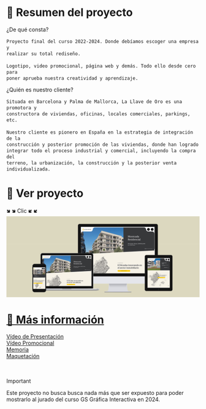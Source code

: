 # 📌 **Resumen del proyecto**
¿De qué consta?

    Proyecto final del curso 2022-2024. Donde debíamos escoger una empresa y 
    realizar su total rediseño.
    
    Logotipo, video promocional, página web y demás. Todo ello desde cero para 
    poner aprueba nuestra creatividad y aprendizaje.

¿Quién es nuestro cliente?

    Situada en Barcelona y Palma de Mallorca, La Llave de Oro es una promotora y 
    constructora de viviendas, oficinas, locales comerciales, parkings, etc. 
    
    Nuestro cliente es pionero en España en la estrategia de integración de la 
    construcción y posterior promoción de las viviendas, donde han logrado 
    integrar todo el proceso industrial y comercial, incluyendo la compra del 
    terreno, la urbanización, la construcción y la posterior venta individualizada. 

# 👀 **Ver proyecto**
🢆 🢆 Clic 🢇 🢇
<a href="https://lallavedeoromarc.netlify.app/"><img src ="./IMG/portada-llavedeoro.jpg" alt="portada de la llave de oro"/>

# 🔗 **Más información**

[Vídeo de Presentación](https://youtu.be/I8AwqrDGntk)<br/>
[Vídeo Promocional](https://youtu.be/xzKuKFbGBlY?si=cba7lO8-fTZRGe39)<br/>
[Memoria](https://drive.google.com/file/d/1WS1AHfabmbqAQysucMaBW2TVoFaLJ4Zi/view?usp=drive_link)<br/>
[Maquetación](https://www.figma.com/design/l2qsPgt2PVYz0KJEUQOK8v/Fase-6---PI?node-id=1-2)<br/><br/><br/>

> [!IMPORTANT]
> Este proyecto no busca busca nada más que ser expuesto para poder mostrarlo al jurado del curso GS Gráfica Interactiva en 2024.
